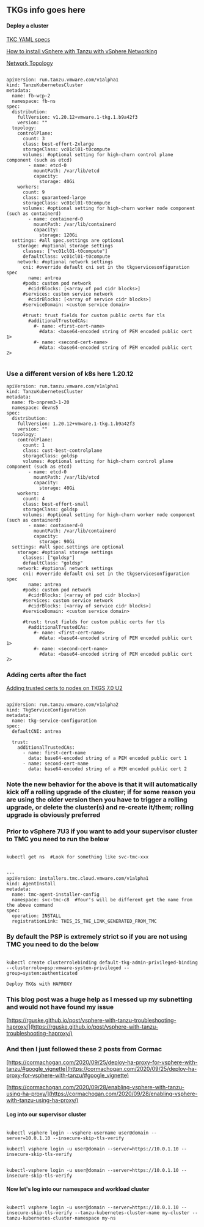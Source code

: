 ## TKGs info goes here


#### Deploy a cluster

[TKC YAML specs](https://docs.vmware.com/en/VMware-vSphere/7.0/vmware-vsphere-with-tanzu/GUID-B1034373-8C38-4FE2-9517-345BF7271A1E.html#GUID-B1034373-8C38-4FE2-9517-345BF7271A1E__section_kgn_h31_3pb)

[How to install vSphere with Tanzu with vSphere Networking](https://little-stuff.com/2020/10/07/how-to-install-vsphere-with-tanzu-with-vsphere-networking/)


[Network Topology](https://docs.vmware.com/en/VMware-vSphere/7.0/vmware-vsphere-with-tanzu/GUID-489A842E-1A74-4A94-BC7F-354BDB780751.html)


````

apiVersion: run.tanzu.vmware.com/v1alpha1
kind: TanzuKubernetesCluster
metadata:
  name: fb-wcp-2
  namespace: fb-ns
spec:
  distribution:
    fullVersion: v1.20.12+vmware.1-tkg.1.b9a42f3
    version: "" 
  topology:                               
    controlPlane:
      count: 3
      class: best-effort-2xlarge
      storageClass: vc01cl01-t0compute
      volumes: #optional setting for high-churn control plane component (such as etcd)
        - name: etcd-0
          mountPath: /var/lib/etcd
          capacity:
            storage: 40Gi 
    workers:                              
      count: 9
      class: guaranteed-large
      storageClass: vc01cl01-t0compute
      volumes: #optional setting for high-churn worker node component (such as containerd)
        - name: containerd-0
          mountPath: /var/lib/containerd
          capacity:
            storage: 120Gi             
  settings: #all spec.settings are optional
    storage: #optional storage settings
      classes: ["vc01cl01-t0compute"]
      defaultClass: vc01cl01-t0compute
    network: #optional network settings
      cni: #override default cni set in the tkgservicesonfiguration spec
        name: antrea
      #pods: custom pod network
        #cidrBlocks: [<array of pod cidr blocks>]
      #services: custom service network
        #cidrBlocks: [<array of service cidr blocks>]
      #serviceDomain: <custom service domain>
      
      #trust: trust fields for custom public certs for tls
        #additionalTrustedCAs:
          #- name: <first-cert-name>
            #data: <base64-encoded string of PEM encoded public cert 1>
          #- name: <second-cert-name>
            #data: <base64-encoded string of PEM encoded public cert 2>


````

### Use a different version of k8s here 1.20.12

````
apiVersion: run.tanzu.vmware.com/v1alpha1
kind: TanzuKubernetesCluster
metadata:
  name: fb-onprem3-1-20
  namespace: devns5
spec:
  distribution:
    fullVersion: 1.20.12+vmware.1-tkg.1.b9a42f3
    version: "" 
  topology:                               
    controlPlane:
      count: 1
      class: cust-best-controlplane
      storageClass: goldsp
      volumes: #optional setting for high-churn control plane component (such as etcd)
        - name: etcd-0
          mountPath: /var/lib/etcd
          capacity:
            storage: 40Gi 
    workers:                              
      count: 4
      class: best-effort-small
      storageClass: goldsp
      volumes: #optional setting for high-churn worker node component (such as containerd)
        - name: containerd-0
          mountPath: /var/lib/containerd
          capacity:
            storage: 90Gi             
  settings: #all spec.settings are optional
    storage: #optional storage settings
      classes: ["goldsp"]
      defaultClass: "goldsp"
    network: #optional network settings
      cni: #override default cni set in the tkgservicesonfiguration spec
        name: antrea
      #pods: custom pod network
        #cidrBlocks: [<array of pod cidr blocks>]
      #services: custom service network
        #cidrBlocks: [<array of service cidr blocks>]
      #serviceDomain: <custom service domain>
      
      #trust: trust fields for custom public certs for tls
        #additionalTrustedCAs:
          #- name: <first-cert-name>
            #data: <base64-encoded string of PEM encoded public cert 1>
          #- name: <second-cert-name>
            #data: <base64-encoded string of PEM encoded public cert 2>

````


### Adding certs after the fact

[Adding trusted certs to nodes on TKGS 7.0 U2](https://brianragazzi.wordpress.com/tag/tanzu-kubernetes-grid-service/)


````

apiVersion: run.tanzu.vmware.com/v1alpha2
kind: TkgServiceConfiguration
metadata:
  name: tkg-service-configuration
spec:
  defaultCNI: antrea

  trust:
    additionalTrustedCAs:
      - name: first-cert-name
        data: base64-encoded string of a PEM encoded public cert 1
      - name: second-cert-name
        data: base64-encoded string of a PEM encoded public cert 2

````

### Note the new behavior for the above is that it will automatically kick off a rolling upgrade of the cluster; if for some reason you are using the older version then you have to trigger a rolling upgrade, or delete the cluster(s) and re-create it/them; rolling upgrade is obviously preferred

### Prior to vSphere 7U3 if you want to add your supervisor cluster to TMC you need to run the below


````

kubectl get ns  #Look for something like svc-tmc-xxx

````

````

---
apiVersion: installers.tmc.cloud.vmware.com/v1alpha1
kind: AgentInstall
metadata:
  name: tmc-agent-installer-config
  namespace: svc-tmc-c8  #Your's will be different get the name from the above command
spec:
  operation: INSTALL
  registrationLink: THIS_IS_THE_LINK_GENERATED_FROM_TMC

````

### By default the PSP is extremely strict so if you are not using TMC you need to do the below

````

kubectl create clusterrolebinding default-tkg-admin-privileged-binding --clusterrole=psp:vmware-system-privileged --group=system:authenticated

````

```Deploy TKGs with HAPROXY```

### This blog post was a huge help as I messed up my subnetting and would not have found my issue

[https://rguske.github.io/post/vsphere-with-tanzu-troubleshooting-haproxy/](https://rguske.github.io/post/vsphere-with-tanzu-troubleshooting-haproxy/)

### And then I just followed these 2 posts from Cormac

[https://cormachogan.com/2020/09/25/deploy-ha-proxy-for-vsphere-with-tanzu/#google_vignette](https://cormachogan.com/2020/09/25/deploy-ha-proxy-for-vsphere-with-tanzu/#google_vignette)

[https://cormachogan.com/2020/09/28/enabling-vsphere-with-tanzu-using-ha-proxy/](https://cormachogan.com/2020/09/28/enabling-vsphere-with-tanzu-using-ha-proxy/)


#### Log into our supervisor cluster

````

kubectl vsphere login --vsphere-username user@domain --server=10.0.1.10 --insecure-skip-tls-verify

kubectl vsphere login -u user@domain --server=https://10.0.1.10 --insecure-skip-tls-verify


kubectl-vsphere login -u user@domain --server=https://10.0.1.10 --insecure-skip-tls-verify

````


#### Now let's log into our namespace and workload cluster

````

kubectl vsphere login -u user@domain --server=https://10.0.1.10 --insecure-skip-tls-verify --tanzu-kubernetes-cluster-name my-cluster --tanzu-kubernetes-cluster-namespace my-ns

````
